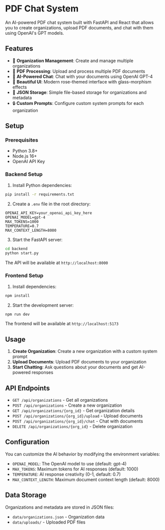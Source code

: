 # PDF Chat System

An AI-powered PDF chat system built with FastAPI and React that allows you to create organizations, upload PDF documents, and chat with them using OpenAI's GPT models.

## Features

- 🏢 **Organization Management**: Create and manage multiple organizations
- 📄 **PDF Processing**: Upload and process multiple PDF documents
- 🤖 **AI-Powered Chat**: Chat with your documents using OpenAI GPT-4
- 🎨 **Beautiful UI**: Modern rose-themed interface with glass-morphism effects
- 💾 **JSON Storage**: Simple file-based storage for organizations and metadata
- 🔒 **Custom Prompts**: Configure custom system prompts for each organization

## Setup

### Prerequisites

- Python 3.8+
- Node.js 16+
- OpenAI API Key

### Backend Setup

1. Install Python dependencies:
```bash
pip install -r requirements.txt
```

2. Create a `.env` file in the root directory:
```env
OPENAI_API_KEY=your_openai_api_key_here
OPENAI_MODEL=gpt-4
MAX_TOKENS=1000
TEMPERATURE=0.7
MAX_CONTEXT_LENGTH=8000
```

3. Start the FastAPI server:
```bash
cd backend
python start.py
```

The API will be available at `http://localhost:8000`

### Frontend Setup

1. Install dependencies:
```bash
npm install
```

2. Start the development server:
```bash
npm run dev
```

The frontend will be available at `http://localhost:5173`

## Usage

1. **Create Organization**: Create a new organization with a custom system prompt
2. **Upload Documents**: Upload PDF documents to your organization
3. **Start Chatting**: Ask questions about your documents and get AI-powered responses

## API Endpoints

- `GET /api/organizations` - Get all organizations
- `POST /api/organizations` - Create a new organization
- `GET /api/organizations/{org_id}` - Get organization details
- `POST /api/organizations/{org_id}/upload` - Upload documents
- `POST /api/organizations/{org_id}/chat` - Chat with documents
- `DELETE /api/organizations/{org_id}` - Delete organization

## Configuration

You can customize the AI behavior by modifying the environment variables:

- `OPENAI_MODEL`: The OpenAI model to use (default: gpt-4)
- `MAX_TOKENS`: Maximum tokens for AI responses (default: 1000)
- `TEMPERATURE`: AI response creativity (0-1, default: 0.7)
- `MAX_CONTEXT_LENGTH`: Maximum document context length (default: 8000)

## Data Storage

Organizations and metadata are stored in JSON files:
- `data/organizations.json` - Organization data
- `data/uploads/` - Uploaded PDF files
